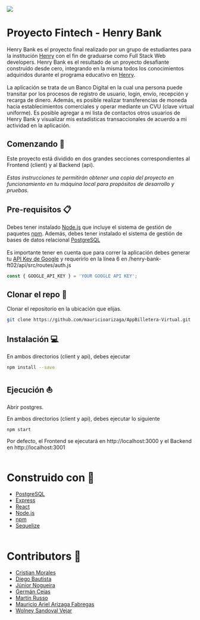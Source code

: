 <p align='left'>
    <img src='https://static.wixstatic.com/media/85087f_0d84cbeaeb824fca8f7ff18d7c9eaafd~mv2.png/v1/fill/w_160,h_30,al_c,q_85,usm_0.66_1.00_0.01/Logo_completo_Color_1PNG.webp' </img>
</p>

# Proyecto Fintech - Henry Bank

Henry Bank es el proyecto final realizado por un grupo de estudiantes para la institución [Henry](https://www.linkedin.com/school/soyhenry/) con el fin de graduarse como Full Stack Web developers. Henry Bank es el resultado de un proyecto desafiante construído desde cero, integrando en la misma todos los conocimientos adquiridos durante el programa educativo en [Henry](https://www.linkedin.com/school/soyhenry/).
<br><br>
La aplicación se trata de un Banco Digital en la cual una persona puede transitar por los procesos de registro de usuario, login, envío, recepción y recarga de dinero. Además, es posible realizar transferencias de moneda hacia establecimientos comerciales y operar mediante un CVU (clave virtual uniforme). Es posible agregar a mi lista de contactos otros usuarios de Henry Bank y visualizar mis estadísticas transaccionales de acuerdo a mi actividad en la aplicación.

## Comenzando :rocket:

Este proyecto está dividido en dos grandes secciones correspondientes al Frontend (client) y al Backend (api).
<br><br>
<i>Estas instrucciones te permitirán obtener una copia del proyecto en funcionamiento en tu máquina local para propósitos de desarrollo y pruebas.</i>
<br>

## Pre-requisitos :clipboard:

Debes tener instalado [Node.js](https://nodejs.org/es/download/) que incluye el sistema de gestión de paquetes [npm](https://www.npmjs.com/). Además, debes tener instalado el sistema de gestión de bases de datos relacional [PostgreSQL](https://www.postgresql.org/download/)
<br><br>
Es importante tener en cuenta que para correr la aplicación debes generar tu [API Key de Google](https://developers.google.com/maps/documentation/javascript/get-api-key) y requerirlo en la línea 6 en /henry-bank-ft02/api/src/routes/auth.js

```javascript
const { GOOGLE_API_KEY } = 'YOUR GOOGLE API KEY';
```


## Clonar el repo :floppy_disk:

Clonar el repositorio en la ubicación que elijas.

```bash
git clone https://github.com/mauricioarizaga/AppBilletera-Virtual.git
```

## Instalación :computer:

En ambos directorios (client y api), debes ejecutar

```bash
npm install --save
```

## Ejecución :boat:

Abrir postgres.

En ambos directorios (client y api), debes ejecutar lo siguiente

```bash
npm start
```
Por defecto, el Frontend se ejecutará en http://localhost:3000 y el Backend en http://localhost:3001
<br><br>

# Construido con :hammer:

* [PostgreSQL](https://www.postgresql.org/)
* [Express](https://expressjs.com/)
* [React](https://reactjs.org/)
* [Node.js](https://nodejs.org/en/)
* [npm](https://www.npmjs.com/)
* [Sequelize](https://sequelize.org/)
<br><br>

# Contributors :busts_in_silhouette:

* [Cristian Morales](https://www.linkedin.com/in/cristiansmorales/)
* [Diego Bautista]()
* [Júnior Nogueira](https://www.linkedin.com/in/júnior-nogueira-34826261/)
* [Germán Cejas](https://www.linkedin.com/in/german-cejas/)
* [Martín Russo](https://www.linkedin.com/in/martin-russo/)
* [Mauricio Ariel Arizaga Fabregas](https://www.linkedin.com/in/mauricioarielarizaga/)
* [Wolney Sandoval Vejar](https://www.linkedin.com/in/wolney-sandoval-vejar-851533a5/)
